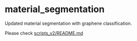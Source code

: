 # material_segmentation

Updated material segmentation with graphene classification.

Please check [scripts_v2/README.md](https://github.com/Boyu-Wang/material_segmentation/blob/master/scripts)
